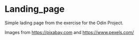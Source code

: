 # Landing_page

Simple lading page from the exercise for the Odin Project. 

Images from https://pixabay.com and https://www.pexels.com/